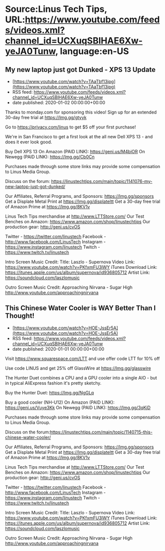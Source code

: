 # Source:Linus Tech Tips, URL:https://www.youtube.com/feeds/videos.xml?channel_id=UCXuqSBlHAE6Xw-yeJA0Tunw, language:en-US

## My new laptop just got Dunked - XPS 13 Update
 - [https://www.youtube.com/watch?v=TAaTbf13ipg](https://www.youtube.com/watch?v=TAaTbf13ipg)
 - RSS feed: https://www.youtube.com/feeds/videos.xml?channel_id=UCXuqSBlHAE6Xw-yeJA0Tunw
 - date published: 2020-01-02 00:00:00+00:00

Thanks to monday.com for sponsoring this video! Sign up for an extended 30-day free trial at https://lmg.gg/gtyyk

Go to https://privacy.com/linus ​to get $5 off your first purchase!

We're in San Francisco to get a first look at the all new Dell XPS 13 - and does it ever look good.

Buy Dell XPS 13
On Amazon (PAID LINK): https://geni.us/M4biOR
On Newegg (PAID LINK): https://lmg.gg/Cb0Cn

Purchases made through some store links may provide some compensation to Linus Media Group.

Discuss on the forum: https://linustechtips.com/main/topic/1141076-my-new-laptop-just-got-dunked/

Our Affiliates, Referral Programs, and Sponsors: https://lmg.gg/sponsors
Get a Displate Metal Print at https://lmg.gg/displateltt
Get a 30-day free trial of Amazon Prime at https://lmg.gg/8KV1v

Linus Tech Tips merchandise at http://www.LTTStore.com/ 
Our Test Benches on Amazon: https://www.amazon.com/shop/linustechtips 
Our production gear: http://geni.us/cvOS

Twitter - https://twitter.com/linustech
Facebook - http://www.facebook.com/LinusTech
Instagram - https://www.instagram.com/linustech
Twitch - https://www.twitch.tv/linustech 

Intro Screen Music Credit:
Title: Laszlo - Supernova
Video Link: https://www.youtube.com/watch?v=PKfxmFU3lWY
iTunes Download Link: https://itunes.apple.com/us/album/supernova/id936805712
Artist Link: https://soundcloud.com/laszlomusic

Outro Screen Music Credit: Approaching Nirvana - Sugar High http://www.youtube.com/approachingnirvana

## This Chinese Water Cooler is WAY Better Than I Thought!
 - [https://www.youtube.com/watch?v=HOE-JssEr5A](https://www.youtube.com/watch?v=HOE-JssEr5A)
 - RSS feed: https://www.youtube.com/feeds/videos.xml?channel_id=UCXuqSBlHAE6Xw-yeJA0Tunw
 - date published: 2020-01-01 00:00:00+00:00

Visit https://www.squarespace.com/LTT and use offer code LTT for 10% off

Use code LINUS and get 25% off GlassWire at https://lmg.gg/glasswire

The Hunter Duet combines a CPU and a GPU cooler into a single AIO - but in typical AliExpress fashion it's pretty sketchy.

Buy the Hunter Duet: https://lmg.gg/NgGLq

Buy a good cooler (NH-U12)
On Amazon (PAID LINK): https://geni.us/Vuye3Kk
On Newegg (PAID LINK): https://lmg.gg/3qKjD

Purchases made through some store links may provide some compensation to Linus Media Group.

Discuss on the forum:https://linustechtips.com/main/topic/1140715-this-chinese-water-cooler/

Our Affiliates, Referral Programs, and Sponsors: https://lmg.gg/sponsors
Get a Displate Metal Print at https://lmg.gg/displateltt
Get a 30-day free trial of Amazon Prime at https://lmg.gg/8KV1v

Linus Tech Tips merchandise at http://www.LTTStore.com/ 
Our Test Benches on Amazon: https://www.amazon.com/shop/linustechtips 
Our production gear: http://geni.us/cvOS

Twitter - https://twitter.com/linustech
Facebook - http://www.facebook.com/LinusTech
Instagram - https://www.instagram.com/linustech
Twitch - https://www.twitch.tv/linustech 

Intro Screen Music Credit:
Title: Laszlo - Supernova
Video Link: https://www.youtube.com/watch?v=PKfxmFU3lWY
iTunes Download Link: https://itunes.apple.com/us/album/supernova/id936805712
Artist Link: https://soundcloud.com/laszlomusic

Outro Screen Music Credit: Approaching Nirvana - Sugar High http://www.youtube.com/approachingnirvana

